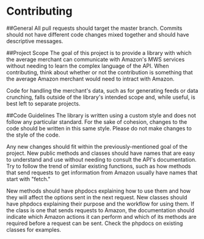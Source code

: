# Contributing
##General
All pull requests should target the master branch. Commits should not have different code changes mixed together and should have descriptive messages.

##Project Scope
The goal of this project is to provide a library with which the average merchant can communicate with Amazon's MWS services without needing to learn the complex language of the API. When contributing, think about whether or not the contribution is something that the average Amazon merchant would need to intract with Amazon.

Code for handling the merchant's data, such as for generating feeds or data crunching, falls outside of the library's intended scope and, while useful, is best left to separate projects.

##Code Guidelines
The library is written using a custom style and does not follow any particular standard. For the sake of cohesion, changes to the code should be written in this same style. Please do not make changes to the style of the code.

Any new changes should fit within the previously-mentioned goal of the project. New public methods and classes should have names that are easy to understand and use without needing to consult the API's documentation. Try to follow the trend of similar existing functions, such as how methods that send requests to get information from Amazon usually have names that start with "fetch."

New methods should have phpdocs explaining how to use them and how they will affect the options sent in the next request. New classes should have phpdocs explaining their purpose and the workflow for using them. If the class is one that sends requests to Amazon, the documentation should indicate which Amazon actions it can perform and which of its methods are required before a request can be sent. Check the phpdocs on existing classes for examples.
